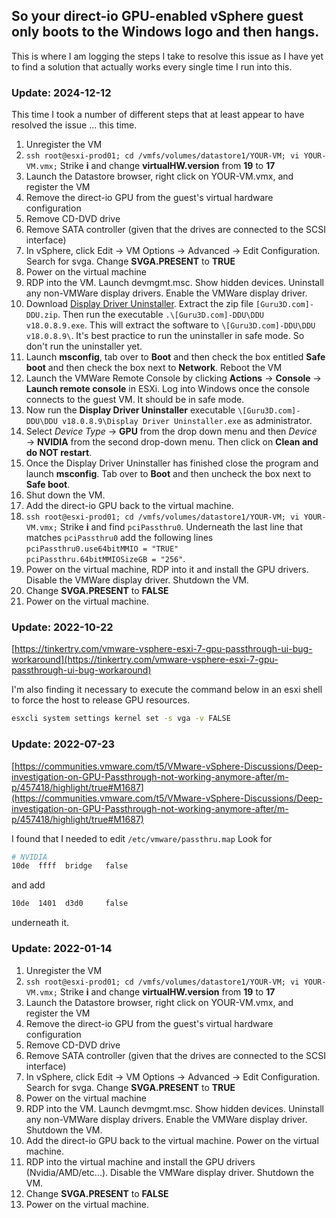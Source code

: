 ## So your direct-io GPU-enabled vSphere guest only boots to the Windows logo and then hangs.  
This is where I am logging the steps I take to resolve this issue as I have yet to find a solution that actually works every single time I run into this.  
### Update: 2024-12-12

This time I took a number of different steps that at least appear to have resolved the issue ... this time.  

   1.  Unregister the VM
   2.  ```ssh root@esxi-prod01; cd /vmfs/volumes/datastore1/YOUR-VM; vi YOUR-VM.vmx;``` Strike **i** and change **virtualHW.version** from **19** to **17**
   3.  Launch the Datastore browser, right click on YOUR-VM.vmx, and register the VM
   4.  Remove the direct-io GPU from the guest's virtual hardware configuration
   5.  Remove CD-DVD drive
   6.  Remove SATA controller (given that the drives are connected to the SCSI interface)
   7.  In vSphere, click Edit → VM Options → Advanced → Edit Configuration. Search for svga. Change **SVGA.PRESENT** to **TRUE**
   8.  Power on the virtual machine
   9.  RDP into the VM. Launch devmgmt.msc. Show hidden devices. Uninstall any non-VMWare display drivers. Enable the VMWare display driver.
   10. Download [Display Driver Uninstaller](https://ftp.nluug.nl/pub/games/PC/guru3d/ddu/%5BGuru3D.com%5D-DDU.zip). Extract the zip file ```[Guru3D.com]-DDU.zip```. Then run the executable ```.\[Guru3D.com]-DDU\DDU v18.0.8.9.exe```. This will extract the software to ```\[Guru3D.com]-DDU\DDU v18.0.8.9\```. It's best practice to run the uninstaller in safe mode. So don't run the uninstaller yet.
   11. Launch **msconfig**, tab over to **Boot** and then check the box entitled **Safe boot** and then check the box next to **Network**. Reboot the VM
   12. Launch the VMWare Remote Console by clicking **Actions** → **Console** → **Launch remote console** in ESXi. Log into Windows once the console connects to the guest VM. It should be in safe mode.
   13. Now run the  **Display Driver Uninstaller** executable ```\[Guru3D.com]-DDU\DDU v18.0.8.9\Display Driver Uninstaller.exe``` as administrator.
   14. Select *Device Type* → **GPU** from the drop down menu and then *Device* → **NVIDIA** from the second drop-down menu. Then click on **Clean and do NOT restart**.
   15. Once the Display Driver Uninstaller has finished close the program and launch **msconfig**. Tab over to **Boot** and then uncheck the box next to **Safe boot**.
   16. Shut down the VM.
   17. Add the direct-io GPU back to the virtual machine.
   18. ```ssh root@esxi-prod01; cd /vmfs/volumes/datastore1/YOUR-VM; vi YOUR-VM.vmx;``` Strike **i** and find ```pciPassthru0```. Underneath the last line that matches ```pciPassthru0``` add the following lines <br/>```pciPassthru0.use64bitMMIO = "TRUE"```<br/>```pciPassthru.64bitMMIOSizeGB = "256"```.
   19. Power on the virtual machine, RDP into it and install the GPU drivers. Disable the VMWare display driver. Shutdown the VM.
   20. Change **SVGA.PRESENT** to **FALSE**
   21. Power on the virtual machine.  

### Update: 2022-10-22
[https://tinkertry.com/vmware-vsphere-esxi-7-gpu-passthrough-ui-bug-workaround](https://tinkertry.com/vmware-vsphere-esxi-7-gpu-passthrough-ui-bug-workaround)  

I'm also finding it necessary to execute the command below in an esxi shell to force the host to release GPU resources.
```sh
esxcli system settings kernel set -s vga -v FALSE
```  

### Update: 2022-07-23
[https://communities.vmware.com/t5/VMware-vSphere-Discussions/Deep-investigation-on-GPU-Passthrough-not-working-anymore-after/m-p/457418/highlight/true#M1687](https://communities.vmware.com/t5/VMware-vSphere-Discussions/Deep-investigation-on-GPU-Passthrough-not-working-anymore-after/m-p/457418/highlight/true#M1687)  

I found that I needed to edit ```/etc/vmware/passthru.map```
Look for
```sh
# NVIDIA
10de  ffff  bridge   false
```
and add 
```sh
10de  1401  d3d0     false
```  
underneath it.

### Update: 2022-01-14  
   1.  Unregister the VM
   2.  ```ssh root@esxi-prod01; cd /vmfs/volumes/datastore1/YOUR-VM; vi YOUR-VM.vmx;``` Strike **i** and change **virtualHW.version** from **19** to **17**
   3.  Launch the Datastore browser, right click on YOUR-VM.vmx, and register the VM
   4.  Remove the direct-io GPU from the guest's virtual hardware configuration
   5.  Remove CD-DVD drive
   6.  Remove SATA controller (given that the drives are connected to the SCSI interface)
   7.  In vSphere, click Edit → VM Options → Advanced → Edit Configuration. Search for svga. Change **SVGA.PRESENT** to **TRUE**
   8.  Power on the virtual machine
   9.  RDP into the VM. Launch devmgmt.msc. Show hidden devices. Uninstall any non-VMWare display drivers. Enable the VMWare display driver. Shutdown the VM.
   10.  Add the direct-io GPU back to the virtual machine. Power on the virtual machine.
   11.  RDP into the virtual machine and install the GPU drivers (Nvidia/AMD/etc...). Disable the VMWare display driver. Shutdown the VM.
   12.  Change **SVGA.PRESENT** to **FALSE**
   13.  Power on the virtual machine.  
